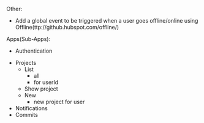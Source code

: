 
Other:
- Add a global event to be triggered when a user goes offline/online using Offline(ttp://github.hubspot.com/offline/)

Apps(Sub-Apps):
+ Authentication
- Projects
    + List
        + all
        - for userId
    + Show project
    + New
        - new project for user
- Notifications
- Commits